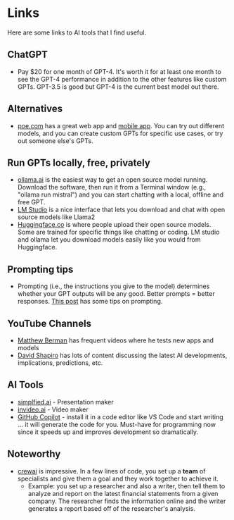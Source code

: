 # Links
Here are some links to AI tools that I find useful. 

## ChatGPT
- Pay $20 for one month of GPT-4. It's worth it for at least one month to see the GPT-4 performance in addition to the other features like custom GPTs. GPT-3.5 is good but GPT-4 is the current best model out there.

## Alternatives
- [poe.com](poe.com) has a great web app and [mobile app](https://apps.apple.com/us/app/poe-fast-ai-chat/id1640745955). You can try out different models, and you can create custom GPTs for specific use cases, or try out someone else's GPTs. 

## Run GPTs locally, free, privately
- [ollama.ai](ollama.ai) is the easiest way to get an open source model running. Download the software, then run it from a Terminal window (e.g., "ollama run mistral") and you can start chatting with a local, offline and free GPT.
- [LM Studio](https://lmstudio.ai/) is a nice interface that lets you download and chat with open source models like Llama2
- [Huggingface.co](Huggingface.co) is where people upload their open source models. Some are trained for specific things like chatting or coding. LM studio and ollama let you download models easily like you would from Huggingface.

## Prompting tips
- Prompting (i.e., the instructions you give to the model) determines whether your GPT outputs will be any good. Better prompts = better responses. [This post](https://cloud.google.com/blog/products/application-development/five-best-practices-for-prompt-engineering) has some tips on prompting.

## YouTube Channels
- [Matthew Berman](https://www.youtube.com/@matthew_berman) has frequent videos where he tests new apps and models
- [David Shapiro](https://www.youtube.com/@DaveShap) has lots of content discussing the latest AI developments, implications, predictions, etc.

## AI Tools
- [simplfied.ai](simplfied.ai) - Presentation maker
- [invideo.ai](invideo.ai) - Video maker
- [GitHub Copilot](https://github.com/features/copilot) - install it in a code editor like VS Code and start writing ... it will generate the code for you. Must-have for programming now since it speeds up and improves development so dramatically. 

## Noteworthy
- [crewai](https://github.com/joaomdmoura/crewAI) is impressive. In a few lines of code, you set up a **team** of specialists and give them a goal and they work together to achieve it.
  - Example: you set up a researcher and also a writer, then tell them to analyze and report on the latest financial statements from a given company. The researcher finds the information online and the writer generates a report based off of the researcher's analysis. 
